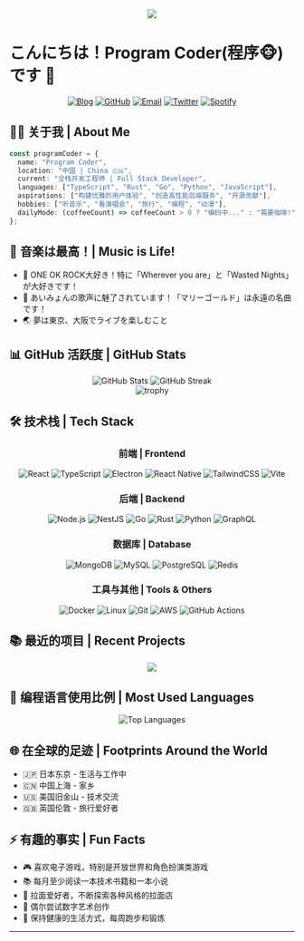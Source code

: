<!-- Profile Header -->
<div align="center">
  <img src="https://readme-typing-svg.herokuapp.com/?lines=Welcome+to+my+GitHub!;I'm+a+Full+Stack+Developer;ONE+OK+ROCKer+%26+Aimyon+Fan!&center=true&size=27&color=fe428e">
</div>

# こんにちは！Program Coder(程序🐵)です 👋

<div align="center">
  
  [![Blog](https://img.shields.io/badge/Blog-FF4088?style=for-the-badge&logo=hugo&logoColor=white)](https://blog-v2-bice.vercel.app/)
  [![GitHub](https://img.shields.io/badge/GitHub-100000?style=for-the-badge&logo=github&logoColor=white)](https://github.com/AmbitionsXXXV)
  [![Email](https://img.shields.io/badge/Email-D14836?style=for-the-badge&logo=gmail&logoColor=white)](mailto:etcetera3636@gmail.com)
  [![Twitter](https://img.shields.io/badge/Twitter-1DA1F2?style=for-the-badge&logo=twitter&logoColor=white)](https://twitter.com/your-twitter)
  [![Spotify](https://img.shields.io/badge/Spotify-1ED760?style=for-the-badge&logo=spotify&logoColor=white)](https://open.spotify.com/user/your-spotify)
  
</div>

## 🧑‍💻 关于我 | About Me

```typescript
const programCoder = {
  name: "Program Coder",
  location: "中国 | China 🇨🇳",
  current: "全栈开发工程师 | Full Stack Developer",
  languages: ["TypeScript", "Rust", "Go", "Python", "JavaScript"],
  aspirations: ["构建优雅的用户体验", "创造高性能后端服务", "开源贡献"],
  hobbies: ["听音乐", "看演唱会", "旅行", "编程", "动漫"],
  dailyMode: (coffeeCount) => coffeeCount > 0 ? "编码中..." : "需要咖啡!"
};
```

## 🎵 音楽は最高！| Music is Life!

- 🎸 ONE OK ROCK大好き！特に「Wherever you are」と「Wasted Nights」が大好きです！
- 🎤 あいみょんの歌声に魅了されています！「マリーゴールド」は永遠の名曲です！
- 🌏 夢は東京、大阪でライブを楽しむこと

## 📊 GitHub 活跃度 | GitHub Stats

<div align="center">
  <img src="https://github-readme-stats.vercel.app/api?username=AmbitionsXXXV&show_icons=true&theme=radical" alt="GitHub Stats" />
  <img src="https://github-readme-streak-stats.herokuapp.com/?user=AmbitionsXXXV&theme=radical" alt="GitHub Streak" />
</div>

<div align="center">
  <img src="https://github-profile-trophy.vercel.app/?username=AmbitionsXXXV&theme=radical&row=1" alt="trophy" />
</div>

## 🛠️ 技术栈 | Tech Stack

<div align="center">

### 前端 | Frontend
![React](https://img.shields.io/badge/React-20232A?style=for-the-badge&logo=react&logoColor=61DAFB)
![TypeScript](https://img.shields.io/badge/TypeScript-007ACC?style=for-the-badge&logo=typescript&logoColor=white)
![Electron](https://img.shields.io/badge/Electron-47848F?style=for-the-badge&logo=electron&logoColor=white)
![React Native](https://img.shields.io/badge/React_Native-20232A?style=for-the-badge&logo=react&logoColor=61DAFB)
![TailwindCSS](https://img.shields.io/badge/Tailwind_CSS-38B2AC?style=for-the-badge&logo=tailwind-css&logoColor=white)
![Vite](https://img.shields.io/badge/Vite-646CFF?style=for-the-badge&logo=vite&logoColor=white)

### 后端 | Backend
![Node.js](https://img.shields.io/badge/Node.js-43853D?style=for-the-badge&logo=node.js&logoColor=white)
![NestJS](https://img.shields.io/badge/NestJS-E0234E?style=for-the-badge&logo=nestjs&logoColor=white)
![Go](https://img.shields.io/badge/Go-00ADD8?style=for-the-badge&logo=go&logoColor=white)
![Rust](https://img.shields.io/badge/Rust-000000?style=for-the-badge&logo=rust&logoColor=white)
![Python](https://img.shields.io/badge/Python-3776AB?style=for-the-badge&logo=python&logoColor=white)
![GraphQL](https://img.shields.io/badge/GraphQL-E10098?style=for-the-badge&logo=graphql&logoColor=white)

### 数据库 | Database
![MongoDB](https://img.shields.io/badge/MongoDB-4EA94B?style=for-the-badge&logo=mongodb&logoColor=white)
![MySQL](https://img.shields.io/badge/MySQL-00000F?style=for-the-badge&logo=mysql&logoColor=white)
![PostgreSQL](https://img.shields.io/badge/PostgreSQL-316192?style=for-the-badge&logo=postgresql&logoColor=white)
![Redis](https://img.shields.io/badge/Redis-DC382D?style=for-the-badge&logo=redis&logoColor=white)

### 工具与其他 | Tools & Others
![Docker](https://img.shields.io/badge/Docker-2496ED?style=for-the-badge&logo=docker&logoColor=white)
![Linux](https://img.shields.io/badge/Linux-FCC624?style=for-the-badge&logo=linux&logoColor=black)
![Git](https://img.shields.io/badge/Git-F05032?style=for-the-badge&logo=git&logoColor=white)
![AWS](https://img.shields.io/badge/AWS-232F3E?style=for-the-badge&logo=amazon-aws&logoColor=white)
![GitHub Actions](https://img.shields.io/badge/GitHub_Actions-2088FF?style=for-the-badge&logo=github-actions&logoColor=white)


</div>

## 📚 最近的项目 | Recent Projects

<div align="center">
  <a href="https://github.com/AmbitionsXXXV/doc-editor">
    <img src="https://github-readme-stats.vercel.app/api/pin/?username=AmbitionsXXXV&repo=doc-editor&theme=radical" />
  </a>
</div>

## 💬 编程语言使用比例 | Most Used Languages

<div align="center">
  <img src="https://github-readme-stats.vercel.app/api/top-langs/?username=AmbitionsXXXV&layout=compact&theme=radical" alt="Top Languages" />
</div>

## 🌐 在全球的足迹 | Footprints Around the World

- 🇯🇵 日本东京 - 生活与工作中
- 🇨🇳 中国上海 - 家乡
- 🇺🇸 美国旧金山 - 技术交流
- 🇬🇧 英国伦敦 - 旅行爱好者

## ⚡ 有趣的事实 | Fun Facts

- 🎮 喜欢电子游戏，特别是开放世界和角色扮演类游戏
- 📚 每月至少阅读一本技术书籍和一本小说
- 🍜 拉面爱好者，不断探索各种风格的拉面店
- 🎨 偶尔尝试数字艺术创作
- 🏃 保持健康的生活方式，每周跑步和锻炼

---
